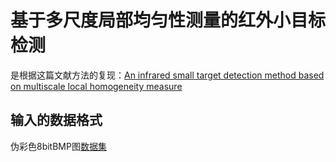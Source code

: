 # 基于多尺度局部均匀性测量的红外小目标检测
是根据这篇文献方法的复现：[An infrared small target detection method based on multiscale local homogeneity measure](https://www.sciencedirect.com/science/article/pii/S1350449517305078?via%3Dihub)
## 输入的数据格式
伪彩色8bitBMP图[数据集](https://download.csdn.net/download/Reanon/12023030)
